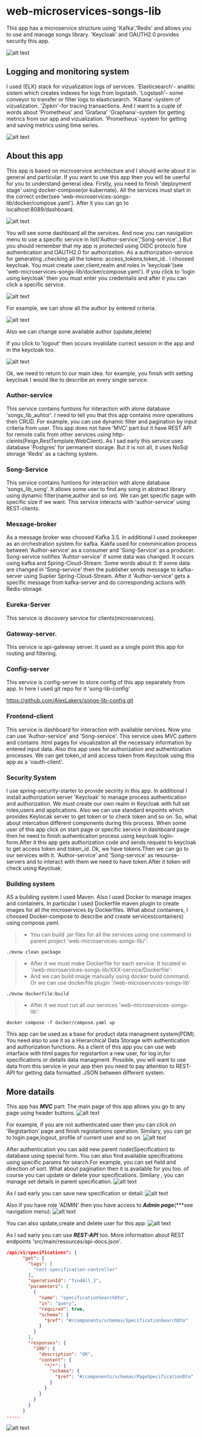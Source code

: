 # web-microservices-songs-lib
This app has a microservice structure using 'Kafka','Redis' and allows you to use and manage songs library. 'Keycloak' and OAUTH2.0 provides security this app.

![alt text](https://github.com/AlexLakers/ParserJsonCsvToXml/blob/master/WinFormsCsvJsonXml/App_Data/pictures/40.png?raw=true)

## Logging and monitoring system
I used (ELK) stack for vizualization logs of services.
'Elasticsearch'- analitic sistem which creates indexes for logs from logstash.
'Logstash'- some conveyor to transfer or filter logs to elasticsearch.
'Kibana'-system of vizualization.
'Zipkin'-for tracing transactions.
And I want to a cuple of words about 'Prometheus' and 'Grafana'
'Graphana'-system for getting metrics from our app and vizualization.
'Prometheus'-system for getting and saving metrics using time series.

![alt text](https://github.com/AlexLakers/ParserJsonCsvToXml/blob/master/WinFormsCsvJsonXml/App_Data/pictures/35.png?raw=true) 
## About this app
This app is based on microservice architecture and I should write about it in general and particular. 
If you want to use this app then you will be userful for you to understand general idea.
Firstly, you need to finish 'deployment stage' using docker-compose(or kubernate).
All the services must start in the correct order(see 'web-microservices-songs-lib/docker/compose.yaml').
After it you can go to localhost:8089/dashboard.

![alt text](https://github.com/AlexLakers/ParserJsonCsvToXml/blob/master/WinFormsCsvJsonXml/App_Data/pictures/34.png?raw=true)

You will see some dashboard all the services. And now you can navigation menu to use a specific service in list('Author-service','Song-service'..)
But you should remember that my app is protected using OIDC protoclo fore authentication and OAUTH2.0 for authorization.
As a authorization-service for generating ,checking all the tokens: access_tokens,token_id.. I choosed keycloak.
You must create user,client,realm and roles in 'keycloak'(see 'web-microservices-songs-lib/docker/compose.yaml').
If you click to 'login using keycloak' then you must enter you credentails and after it you can click a specific service.

![alt text](https://github.com/AlexLakers/ParserJsonCsvToXml/blob/master/WinFormsCsvJsonXml/App_Data/pictures/33.png?raw=true)


For example, we can show all the author by entered criteria.

![alt text](https://github.com/AlexLakers/ParserJsonCsvToXml/blob/master/WinFormsCsvJsonXml/App_Data/pictures/38.png?raw=true)


Also we can change sone available author (update,delete)

If you click to 'logout' then occurs invalidate currect session in the app and in the keycloak too.

![alt text](https://github.com/AlexLakers/ParserJsonCsvToXml/blob/master/WinFormsCsvJsonXml/App_Data/pictures/39.png?raw=true)


Ok, we need to return to our main idea. for example, you finish with setting keycloak 
 I would like to describe an every single service.

### Author-service
This service contains funtions for interaction with  alone database 'songs_lib_auhtor'. I need to tell you that this app
contains more operations then CRUD. For example, you can use dynamic filter and pagination by input criteria from user.
This app does not have 'MVC' part but it have REST API for remote calls from other services using http-cleints(Feign,RestTemplate,WebClient).
As I sad early this service uses database 'Postgres' for permanent storage. But it is not all, it uses NoSql storage 'Redis' as a caching system.  

### Song-Service
This service contains funtions for interaction with  alone database 'songs_lib_song'. It allows some user to find any song in 
abstract library using dynamic filter(name,author and so on). We can get specific page with specific size if we want.
This service interacts with 'author-service' using REST-clients.

### Message-broker
As a message broker was choosed Kafka 3.5. In additional I used zookeeper as an orchestration system for kafka.
Kakfa used for comminication process between 'Author-service' as a consumer and 'Song-Service' as a producer.
Song-service notifies 'Auhtor-service' if some data was changed. It occurs using kafka and Spring-Cloud-Stream.
Some words about it: If some data are changed in 'Song-service' then the publisher sends message to kafka-server
using Suplier Spring-Cloud-Stream. After it 'Author-service' gets a specific message from kafka-server and do corresponding
actions with Redis-storage.

### Eureka-Server
This service is discovery service for clients(microservices).

### Gateway-server.
This service is api-gateway server. It used as a single point this app for routing and filtering.

### Config-server
This service is config-server to store config  of this app separately from app.
In here I used git repo for it 'song-lib-config' 

https://github.com/AlexLakers/songs-lib-config.git

### Frontend-client
This service is dashboard for interaction with available services. Now you can use 'Author-service' and 'Song-service'.
This service uses MVC pattern and contains .html pages for visualization all the necessary information by entered input data.
Also this app uses for authorization and authentication processes. We can get token_id and access token from Keycloak
using this app as a 'oauth-client'.

### Security System
I use spring-security-starter to provide secirity in this app. In additional I install authorization server 'Keycloak' to
manage process authentication and authorization. We must create our own realm in Keycloak with full set roles,users and applications.
Also we can use standard enpoints which provides Keylocak server to get token or to check token and so on.
So, what about intercation different components during this process. When some user of this app click on start page or specific service
in dashboard page then he need to finish authentication process using keycloak login-form.After it this app gets authorization code
and sends request to keycloak to get access token and token_id. Ok, we have tokens.Then we can go to our services with it.
'Author-service' and 'Song-service' as resourse-servers and to interact with them we need to have token.After it token will check
using Keycloak.

### Building system
AS a building system I used Maven. Also I used Docker to manage images and containers.
In particular I used Dockerfile maven plugin to create images for all the microservices by Dockerfiles.
What about containers, I choosed Docker-compose to describe and create services(containers) using compose.yaml.

> - You can build .jar files for all the services using one command in parent project 'web-microservices-songs-lib/':
```
./mvnw clean package
```
> - After it we must make Dockerfile for each service. It located in '/web-microservices-songs-lib/XXX-service/Dockerfile':
> - And we can build image manually using docker build command. Or we can use dockerfile plugin '/web-microservices-songs-lib'
```
./mvnw dockerfile:build
```
> - After it we nust run all our services 'web-microservices-songs-lib':
```
docker compose -f docker/compose.yaml up
```


  
 
This app can be used as a base for product data managment system(PDM). You need also to use it as a Hierarchical Data Storage with authentication and authorization functions.
As a client of this app you can use web intarface with html pages for registartion a new user, for log in,for specifications or details data managment.
Possible, you will want to use data from this service in your app then you need to pay attention to REST-API for getting data formatted .JSON between different system.

## More datails 
This app has ***MVC*** part:
The main page of this app allows you go to any page using header buttons.
![alt text](https://github.com/AlexLakers/ParserJsonCsvToXml/blob/master/WinFormsCsvJsonXml/App_Data/pictures/5.png?raw=true)

For example, if you are not authenticated user then you can click on 'Registartion' page and finish registartions operation.
Similary, you can go to login page,logout, profile of current user and so on.
![alt text](https://github.com/AlexLakers/ParserJsonCsvToXml/blob/master/WinFormsCsvJsonXml/App_Data/pictures/1.png?raw=true)

After authentication you can add new parent node(Specification) to database using special form.
You can also find available specifications using specific params for search.For example, you can 
set field and direction of sort. What about pagination then it is available for you too.
of course you can update or delete your specifications. Similary , you can manage set details in parent specification.
![alt text](https://github.com/AlexLakers/ParserJsonCsvToXml/blob/master/WinFormsCsvJsonXml/App_Data/pictures/6.png?raw=true)

As I sad early you can save new specification or detail:
![alt text](https://github.com/AlexLakers/ParserJsonCsvToXml/blob/master/WinFormsCsvJsonXml/App_Data/pictures/11.png?raw=true)

Also if you have role 'ADMIN' then you have access to ***Admin page***(***see navigation menu):
![alt text](https://github.com/AlexLakers/ParserJsonCsvToXml/blob/master/WinFormsCsvJsonXml/App_Data/pictures/10.png?raw=true)


You can also update,create and delete user for this app:
![alt text](https://github.com/AlexLakers/ParserJsonCsvToXml/blob/master/WinFormsCsvJsonXml/App_Data/pictures/9.png?raw=true)

As I sad early you can use ***REST-API*** too. More information about REST endpoints 'src/main/resources/api-docs.json'.

```json
/api/v1/specifications": {
      "get": {
        "tags": [
          "rest-specification-controller"
        ],
        "operationId": "findAll_1",
        "parameters": [
          {
            "name": "specificationSearchDto",
            "in": "query",
            "required": true,
            "schema": {
              "$ref": "#/components/schemas/SpecificationSearchDto"
            }
          }
        ],
        "responses": {
          "200": {
            "description": "OK",
            "content": {
              "*/*": {
                "schema": {
                  "$ref": "#/components/schemas/PageSpecificationDto"
                }
              }
            }
          }
        }
      }
.....
```

![alt text](https://github.com/AlexLakers/ParserJsonCsvToXml/blob/master/WinFormsCsvJsonXml/App_Data/pictures/32.png?raw=true)
